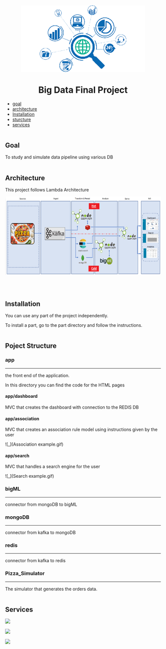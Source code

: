 <p align="center">
  <img src="./images/big data logo.png" width="400"/>
</p>

<h1 align="center">Big Data Final Project</h1>

- [goal](#goal)
- [architecture](#architecture)
- [Installation](#installation)
- [sturcture](#poject-structure)
- [services](#services)
<br/><br/>

## Goal

To study and simulate data pipeline using various DB
<br/><br/>

## Architecture

This project follows Lambda Architecture
<p align="center">
<img src= "./images/lambda_architecture.png" />
</p>
<br/><br/>

## Installation

You can use any part of the project independently.

To install a part, go to the part directory and follow the instructions.
<br/><br/>

## Poject Structure

### app
---
the front end of the application.

In this directory you can find the code for the HTML pages

#### app/dashboard
MVC that creates the dashboard with connection to the REDIS DB

#### app/association
MVC that creates an association rule model using instructions given by the user

![_](Association example.gif)

#### app/search
MVC that handles a search engine for the user 

![_](Search example.gif)

### bigML
---
connector from mongoDB to bigML 

### mongoDB
---
connector from kafka to mongoDB

### redis 
---
connector from kafka to redis 

### Pizza_Simulator
---
The simulator that generates the orders data.
<br/><br/>

## Services

[<img src="https://www.cloudkarafka.com/img/logo.png" width="200"/>](https://www.cloudkarafka.com/)

[<img src="https://webimages.mongodb.com/_com_assets/cms/kuyjf3vea2hg34taa-horizontal_default_slate_blue.svg?auto=format%252Ccompress" width="200"/>](https://www.mongodb.com/atlas)

[<img src="https://static.bigml.com/static/img/bigml.png" width="150"/>](https://bigml.com/)


